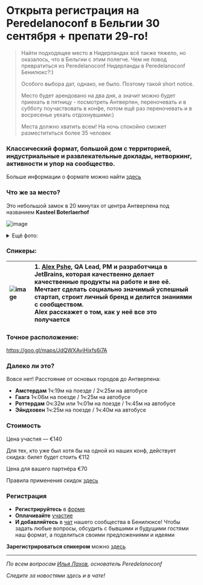 # Открыта регистрация на **Peredelanoconf** в Бельгии 30 сентября + препати 29-го!

> Найти подходящее место в Нидерландах всё также тяжело, но оказалось, что в Бельгии с этим полегче. Чем не повод превратиться из Peredelanoconf Нидерланды в Peredelanoconf Бенилюкс?:)
>
> Особого выбора дат, однако, не было. Поэтому такой short notice.
>
> Место будет арендовано на два дня, а значит можно будет приехать в пятницу - посмотреть Антверпен, переночевать и в субботу поучаствовать в конфе, потом ещё раз переночевать и в восресенье уехать отдохнувшими:)
>
> Места должно хватить всем! На ночь спокойно сможет разместититься более 35 человек

### Классический формат, большой дом с территорией, индустриальные и развлекательные доклады, нетворкинг, активности и упор на сообщество.

Больше информации о формате можно найти [здесь](/./confs/standard.md)

### Что же за место?

Это небольшой замок в 20 минутах от центра Антверпена под названием **Kasteel Boterlaerhof**

![image](https://kasteelboterlaerhof.be/images/home_random/DSC_9122.jpg)
<details>
<summary>Ещё фото:</summary>

![image](https://github.com/philippranzhin/peredelanoconf/assets/94654788/914e2246-43e9-43c0-a140-fb850d4331c4)
![image](https://github.com/philippranzhin/peredelanoconf/assets/94654788/07dbc7a9-7bbc-401a-8b6e-a4173cba6afc)
![image](https://github.com/philippranzhin/peredelanoconf/assets/94654788/983d961b-ae8e-4cc8-a64a-c5aa37052fe5)  
</details>

### Спикеры:
| ![image](https://github.com/philippranzhin/peredelanoconf/assets/94654788/42eff575-346e-4d74-8686-81db0e08cc0e)  | 1. [Аlех Рshe](https://taplink.cc/alex_pshe_en), QA Lead, РМ и разработчица в JetBrains, которая качественно делает качественные продукты на работе и вне её. Мечтает сделать социально значимый успешный стартап, строит личный бренд и делится знаниями с сообществом. </br> Alex расскажет о том, как у неё все это получается |
| :--- | :--- |


### Точное расположение:
https://goo.gl/maps/JdQWXAvjHixfs6i7A

### Далеко ли это?
Вовсе нет! Расстояние от основых городов до Антверпена:
* **Амстердам** 1ч:19м на поезде / 2ч:25м на автобусе
* **Гаага** 1ч:06м на поезде / 1ч:25м на автобусе
* **Роттердам** 0ч:32м или 1ч:01м на поезде / 1ч:45м на автобусе
* **Эйндховен** 1ч:25м на поезде / 1ч:40м на автобусе

### Стоимость

Цена участия — €140

Для тех, кто уже был хотя бы на одной из наших конф, действует скидка: билет будет стоить €112

Цена для вашего партнёра €70

Правила применения скидок [здесь](/./guides/discount.md)

### Регистрация

* **Регистрируйтесь** в [форме](https://docs.google.com/forms/d/1Uz4yZKkf5jsqrcwwgXKMZkNYE-5e_n5l77qqLvSChnE)
* **Оплачивайте** [участие](/./guides/how-to-pay.md)
* **И добавляйтесь** в [чат]( https://t.me/peredelanoconf_amsterdam) нашего сообщества в Бенилюксе! 
  Чтобы задать любые вопросы, обсудить с бывшими и будущими гостями наш формат, а поделиться своими предложениями и идеями

**Зарегистрироваться спикером** можно [здесь](/./guides/tech-speech.md)

---

_По всем вопросам [Илья Лахов](https://t.me/ilakhov), основатель Peredelanoconf_

_Следите за новостями здесь и в чате!_

